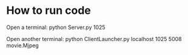 # How to run code
Open a terminal:
    python Server.py 1025

Open another terminal:
    python ClientLauncher.py localhost 1025 5008 movie.Mjpeg
